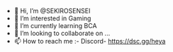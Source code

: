 - 👋 Hi, I’m @SEKIROSENSEI
- 👀 I’m interested in Gaming
- 🌱 I’m currently learning BCA
- 💞️ I’m looking to collaborate on ...
- 📫 How to reach me :- Discord- https://dsc.gg/heya

